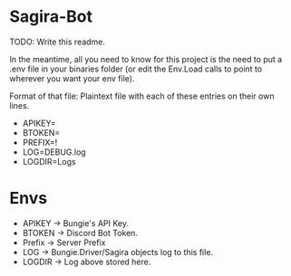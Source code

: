 # Sagira-Bot

TODO: Write this readme.

In the meantime, all you need to know for this project is the need to put a .env file in your binaries folder (or edit the Env.Load calls to point to wherever you want your env file).

Format of that file: Plaintext file with each of these entries on their own lines.

* APIKEY=
* BTOKEN=
* PREFIX=!
* LOG=DEBUG.log
* LOGDIR=Logs

# Envs
* APIKEY -> Bungie's API Key.
* BTOKEN -> Discord Bot Token.
* Prefix -> Server Prefix
* LOG -> Bungie.Driver/Sagira objects log to this file.
* LOGDIR -> Log above stored here.
